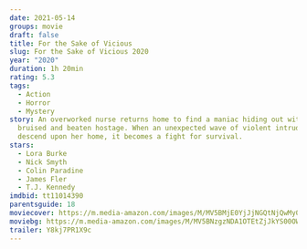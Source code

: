 ```yaml
---
date: 2021-05-14
groups: movie
draft: false
title: For the Sake of Vicious
slug: For the Sake of Vicious 2020
year: "2020"
duration: 1h 20min
rating: 5.3
tags:
  - Action
  - Horror
  - Mystery
story: An overworked nurse returns home to find a maniac hiding out with a
  bruised and beaten hostage. When an unexpected wave of violent intruders
  descend upon her home, it becomes a fight for survival.
stars:
  - Lora Burke
  - Nick Smyth
  - Colin Paradine
  - James Fler
  - T.J. Kennedy
imdbid: tt11014390
parentsguide: 18
moviecover: https://m.media-amazon.com/images/M/MV5BMjE0YjJjNGQtNjQwMy00Zjc4LWE0ZjEtNzFiY2VkM2YyZjA5XkEyXkFqcGdeQXVyOTMzOTMzMTg@._V1_FMjpg_UY853_.jpg
moviebg: https://m.media-amazon.com/images/M/MV5BNzgzNDA1OTEtZjJkYS00OWYzLWE5NWQtYmI1MTYyMThlNTJlXkEyXkFqcGdeQXVyNTY2MjI1OTY@._V1_FMjpg_UX1280_.jpg
trailer: Y8kj7PR1X9c
---
```

